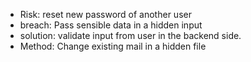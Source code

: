 - Risk: reset new password of another user
- breach: Pass sensible data in a hidden input
- solution: validate input from user in the backend side.
- Method: Change existing mail in a hidden file